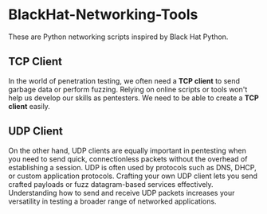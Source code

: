 # BlackHat-Networking-Tools

These are Python networking scripts inspired by Black Hat Python.

## TCP Client

In the world of penetration testing, we often need a **TCP client** to send garbage data or perform fuzzing. Relying on online scripts or tools won't help us develop our skills as pentesters. We need to be able to create a **TCP client** easily.

## UDP Client

On the other hand, UDP clients are equally important in pentesting when you need to send quick, connectionless packets without the overhead of establishing a session. UDP is often used by protocols such as DNS, DHCP, or custom application protocols. Crafting your own UDP client lets you send crafted payloads or fuzz datagram-based services effectively. Understanding how to send and receive UDP packets increases your versatility in testing a broader range of networked applications.
